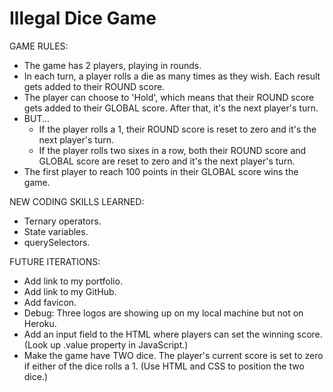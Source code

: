 # Illegal Dice Game

GAME RULES:

- The game has 2 players, playing in rounds.
- In each turn, a player rolls a die as many times as they wish.  Each result gets added to their ROUND score.
- The player can choose to 'Hold', which means that their ROUND score gets added to their GLOBAL score.  After that, it's the next player's turn.
- BUT...
  - If the player rolls a 1, their ROUND score is reset to zero and it's the next player's turn.
  - If the player rolls two sixes in a row, both their ROUND score and GLOBAL score are reset to zero and it's the next player's turn.
- The first player to reach 100 points in their GLOBAL score wins the game.

NEW CODING SKILLS LEARNED:

- Ternary operators.
- State variables.
- querySelectors.

FUTURE ITERATIONS:

- Add link to my portfolio.
- Add link to my GitHub.
- Add favicon.
- Debug: Three logos are showing up on my local machine but not on Heroku.
- Add an input field to the HTML where players can set the winning score. (Look up .value property in JavaScript.)
- Make the game have TWO dice. The player's current score is set to zero if either of the dice rolls a 1. (Use HTML and CSS to position the two dice.)